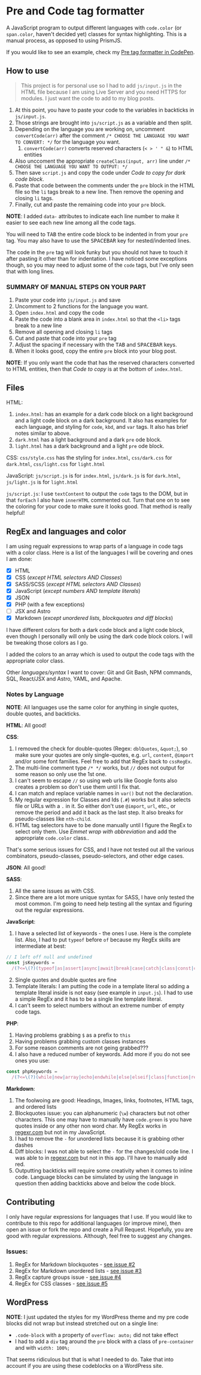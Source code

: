 # Pre and Code tag formatter

A JavaScript program to output different languages with `code.color` (or `span.color`, haven't decided yet) classes for syntax highlighting. This is a manual process, as opposed to using PrismJS.

If you would like to see an example, check my [Pre tag formatter in CodePen](https://codepen.io/jim-kernicky/pen/KKQebjW).

## How to use

> This project is for personal use so I had to add `js/input.js` in the HTML file because I am using Live Server and you need HTTPS for modules. I just want the code to add to my blog posts.

1. At this point, you have to paste your code to the variables in backticks in `js/input.js`.
1. Those strings are brought into `js/script.js` as a variable and then split.
1. Depending on the language you are working on, uncomment `convertCode(arr)` after the comment `/* CHOOSE THE LANGUAGE YOU WANT TO CONVERT: */` for the language you want.
   1. `convertCode(arr)` converts reserved characters (`< > ' " &`) to HTML entities
1. Also unccoment the appropriate `createClass(input, arr)` line under `/* CHOOSE THE LANGUAGE YOU WANT TO OUTPUT: */`
1. Then save `script.js` and copy the code under _Code to copy for dark code block_.
1. Paste that code between the comments under the `pre` block in the HTML file so the `li` tags break to a new line. Then remove the opening and closing `li` tags.
1. Finally, cut and paste the remaining code into your `pre` block.

**NOTE**: I added `data-` attributes to indicate each line number to make it easier to see each new line among all the code tags.

You will need to <kbd>TAB</kbd> the entire code block to be indented in from your `pre` tag. You may also have to use the <kbd>SPACEBAR</kbd> key for nested/indented lines.

The code in the `pre` tag will look funky but you should not have to touch it after pasting it other than for indentation. I have noticed some exceptions though, so you may need to adjust some of the `code` tags, but I've only seen that with long lines.

### SUMMARY OF MANUAL STEPS ON YOUR PART

1. Paste your code into `js/input.js` and save
1. Uncomment to 2 functions for the language you want.
1. Open `index.html` and copy the code
1. Paste the code into a blank area in `index.html` so that the `<li>` tags break to a new line
1. Remove all opening and closing `li` tags
1. Cut and paste that code into your `pre` tag
1. Adjust the spacing if necessary with the <kbd>TAB</kbd> and <kbd>SPACEBAR</kbd> keys.
1. When it looks good, copy the entire `pre` block into your blog post.

**NOTE**: If you only want the code that has the reserved characters converted to HTML entities, then that _Code to copy_ is at the bottom of `index.html`.

## Files

HTML:

1. `index.html`: has an example for a dark code block on a light background and a light code block on a dark background. It also has examples for each language, and styling for `code`, `kbd`, and `var` tags. It also has brief notes similar to above.
1. `dark.html` has a light background and a dark `pre` ode block.
1. `light.html` has a dark background and a light `pre` ode block.

CSS: `css/style.css` has the styling for `index.html`, `css/dark.css` for `dark.html`, `css/light.css` for `light.html`

JavaScript: `js/script.js` is for `index.html`, `js/dark.js` is for `dark.html`, `js/light.js` is for `light.html`

`js/script.js`: I use `textContent` to output the `code` tags to the DOM, but in that `forEach` I also have `innerHTML` commented out. Turn that one on to see the coloring for your code to make sure it looks good. That method is really helpful!

## RegEx and languages and color

I am using regualr expressions to wrap parts of a language in code tags with a color class. Here is a list of the languages I will be covering and ones I am done:

- [x] HTML
- [x] CSS (_except HTML selectors AND Classes_)
- [x] SASS/SCSS (_except HTML selectors AND Classes_)
- [x] JavaScript (_except numbers AND template literals_)
- [x] JSON
- [x] PHP (with a few exceptions)
- [ ] JSX and Astro
- [x] Markdown (_except unordered lists, blockquotes and diff blocks_)

I have different colors for both a dark code block and a light code block, even though I personally will only be using the dark code block colors. I will be tweaking those colors as I go.

I added the colors to an array which is used to output the code tags with the appropriate color class.

Other _languages/syntax_ I want to cover: Git and Git Bash, NPM commands, SQL, React/JSX and Astro, YAML, and Apache.

### Notes by Language

**NOTE**: All languages use the same color for anything in single quotes, double quotes, and backticks.

**HTML**: All good!

**CSS**:

1. I removed the check for double-quotes (Regex: `dblQuotes`, `&quot;`), so make sure your quotes are only single-quotes, e.g. `url`, `content`, `@import` and/or some font families. Feel free to add that RegEx back to `cssRegEx`.
1. The multi-line comment type `/* */` works, but `//` does not output for some reason so only use the 1st one.
1. I can't seem to escape `//` so using web urls like Google fonts also creates a problem so don't use them until I fix that.
1. I can match and replace variable names in `var()` but not the declaration.
1. My regular expression for Classes and Ids (`.#`) works but it also selects file or URLs with a `.` in it. So either don't use `@import`, `url`, etc., or remove the period and add it back as the last step. It also breaks for pseudo-classes like `nth-child`.
1. HTML tag selectors have to be done manually until I figure the RegEx to select only them. Use _Emmet wrap with abbreviation_ and add the appropriate `code.color` class..

That's some serious issues for CSS, and I have not tested out all the various combinators, pseudo-classes, pseudo-selectors, and other edge cases.

**JSON**: All good!

**SASS**:

1. All the same issues as with CSS.
1. Since there are a lot more unique syntax for SASS, I have only tested the most common. I'm going to need help testing all the syntax and figuring out the regular expressions.

**JavaScript**:

1. I have a selected list of keywords - the ones I use. Here is the complete list. Also, I had to put `typeof` before `of` because my RegEx skills are intermediate at best:

```js
// I left off null and undefined
const jsKeywords =
  /(?<=\(?)(typeof|as|assert|async|await|break|case|catch|class|const|continue|debugger|default|delete|do|else|enum|extends|finally|for|from|function|get|if|implements|import|in|instanceof|interface|let|new|of|package|private|protected|public|return|set|static|super|switch|throw|try|var|void|whilewith|yield)(?=\s)/g;
```

2. Single quotes and double quotes are fine
3. Template literals: I am putting the code in a template literal so adding a template literal inside is not easy (see example in `input.js`). I had to use a simple RegEx and it has to be a single line template literal.
4. I can't seem to select numbers without an extreme number of empty code tags.

**PHP**:

1. Having problems grabbing `$` as a prefix to `this`
1. Having problems grabbing custom classes instances
1. For some reason comments are not geing grabbed???
1. I also have a reduced number of keywords. Add more if you do not see ones you use:

```js
const phpKeywords =
  /(?<=\(?)(while|new|array|echo|endwhile|else|elseif|class|function|return|break|catch|continue|default|endfor|endforeach|enum|eval|exit|extends|final|finally|foreach|instanceof|insteadof|match|namespace|require|static|switch|throw|try)(?=\s)/g;
```

**Markdown**:

1. The foolwoing are good: Headings, Images, links, footnotes, HTML tags, and ordered lists
1. Blockquotes issue: you can alphanumeric (`\w`) characters but not other characters. This one may have to manually have `code.green` is you have quotes inside or any other non word char. My RegEx works in [regexr.com](https://regexr.com/76te2) but not in my JavaScript.
1. I had to remove the `-` for unordered lists because it is grabbing other dashes
1. Diff blocks: I was not able to select the `-` for the changes/old code line. I was able to in [regexr.com](https://regexr.com/76tiu) but not in this app. I'll have to manually add red.
1. Outputting backticks will require some creativity when it comes to inline code. Language blocks can be simulated by using the language in question then adding backticks above and below the code block.

## Contributing

I only have regular expressions for languages that I use. If you would like to contribute to this repo for additional languages (or improve mine), then open an issue or fork the repo and create a Pull Request. Hopefully, you are good with regular expressions. Although, feel free to suggest any changes.

### Issues:

1. RegEx for Markdown blockquotes - [see issue #2](https://github.com/Kernix13/pre-code-formatter/issues/2)
1. RegEx for Markdown unordered lists - [see issue #3](https://github.com/Kernix13/pre-code-formatter/issues/3)
1. RegEx capture groups issue - [see issue #4](https://github.com/Kernix13/pre-code-formatter/issues/4)
1. RegEx for CSS classes - [see issue #5](https://github.com/Kernix13/pre-code-formatter/issues/5)

## WordPress

**NOTE**: I just updated the styles for my WordPress theme and my pre code blocks did not wrap but instead stretched out on a single line:

- `.code-block` with a property of `overflow: auto;` did not take effect
- I had to add a `div` tag around the `pre` block with a class of `pre-container` and with `width: 100%;`

That seems ridiculous but that is what I needed to do. Take that into account if you are using these codeblocks on a WordPress site.
